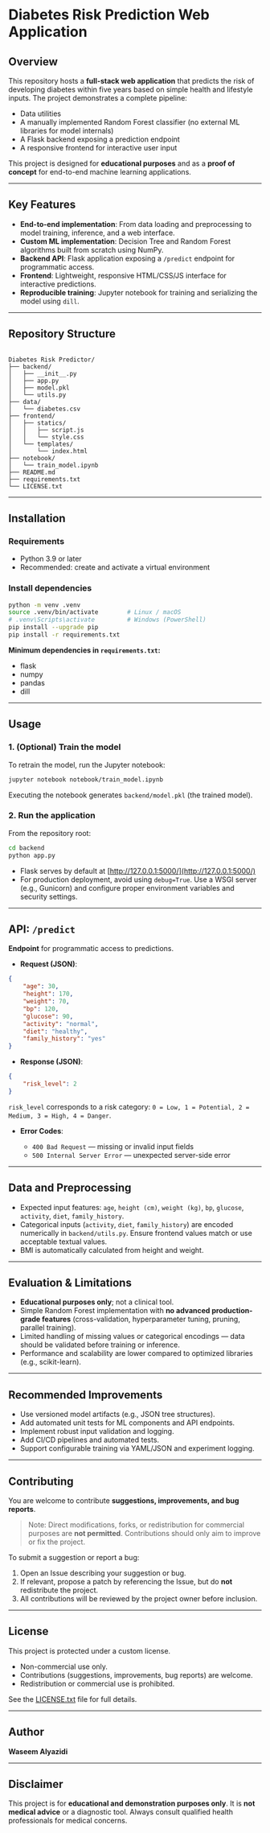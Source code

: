 # Diabetes Risk Prediction Web Application

## Overview
This repository hosts a **full-stack web application** that predicts the risk of developing diabetes within five years based on simple health and lifestyle inputs. The project demonstrates a complete pipeline:

- Data utilities
- A manually implemented Random Forest classifier (no external ML libraries for model internals)
- A Flask backend exposing a prediction endpoint
- A responsive frontend for interactive user input

This project is designed for **educational purposes** and as a **proof of concept** for end-to-end machine learning applications.

---

## Key Features
- **End-to-end implementation**: From data loading and preprocessing to model training, inference, and a web interface.  
- **Custom ML implementation**: Decision Tree and Random Forest algorithms built from scratch using NumPy.  
- **Backend API**: Flask application exposing a `/predict` endpoint for programmatic access.  
- **Frontend**: Lightweight, responsive HTML/CSS/JS interface for interactive predictions.  
- **Reproducible training**: Jupyter notebook for training and serializing the model using `dill`.

---

## Repository Structure
```

Diabetes Risk Predictor/
├── backend/
│   ├── __init__.py
│   ├── app.py
│   ├── model.pkl
│   └── utils.py
├── data/
│   └── diabetes.csv
├── frontend/
│   ├── statics/
│   │   ├── script.js
│   │   └── style.css
│   └── templates/
│       └── index.html
├── notebook/
│   └── train_model.ipynb
├── README.md
├── requirements.txt
└── LICENSE.txt

```

---

## Installation

### Requirements
- Python 3.9 or later  
- Recommended: create and activate a virtual environment

### Install dependencies
```bash
python -m venv .venv
source .venv/bin/activate        # Linux / macOS
# .venv\Scripts\activate         # Windows (PowerShell)
pip install --upgrade pip
pip install -r requirements.txt
```

**Minimum dependencies in `requirements.txt`:**

* flask
* numpy
* pandas
* dill

---

## Usage

### 1. (Optional) Train the model

To retrain the model, run the Jupyter notebook:

```bash
jupyter notebook notebook/train_model.ipynb
```

Executing the notebook generates `backend/model.pkl` (the trained model).

### 2. Run the application

From the repository root:

```bash
cd backend
python app.py
```

* Flask serves by default at [http://127.0.0.1:5000/](http://127.0.0.1:5000/)
* For production deployment, avoid using `debug=True`. Use a WSGI server (e.g., Gunicorn) and configure proper environment variables and security settings.

---

## API: `/predict`

**Endpoint** for programmatic access to predictions.

* **Request (JSON)**:

```json
{
    "age": 30,
    "height": 170,
    "weight": 70,
    "bp": 120,
    "glucose": 90,
    "activity": "normal",
    "diet": "healthy",
    "family_history": "yes"
}
```

* **Response (JSON)**:

```json
{
    "risk_level": 2
}
```

`risk_level` corresponds to a risk category:
`0 = Low, 1 = Potential, 2 = Medium, 3 = High, 4 = Danger`.

* **Error Codes**:

  * `400 Bad Request` — missing or invalid input fields
  * `500 Internal Server Error` — unexpected server-side error

---

## Data and Preprocessing

* Expected input features: `age`, `height (cm)`, `weight (kg)`, `bp`, `glucose`, `activity`, `diet`, `family_history`.
* Categorical inputs (`activity`, `diet`, `family_history`) are encoded numerically in `backend/utils.py`. Ensure frontend values match or use acceptable textual values.
* BMI is automatically calculated from height and weight.

---

## Evaluation & Limitations

* **Educational purposes only**; not a clinical tool.
* Simple Random Forest implementation with **no advanced production-grade features** (cross-validation, hyperparameter tuning, pruning, parallel training).
* Limited handling of missing values or categorical encodings — data should be validated before training or inference.
* Performance and scalability are lower compared to optimized libraries (e.g., scikit-learn).

---

## Recommended Improvements

* Use versioned model artifacts (e.g., JSON tree structures).
* Add automated unit tests for ML components and API endpoints.
* Implement robust input validation and logging.
* Add CI/CD pipelines and automated tests.
* Support configurable training via YAML/JSON and experiment logging.

---

## Contributing

You are welcome to contribute **suggestions, improvements, and bug reports**. 

> Note: Direct modifications, forks, or redistribution for commercial purposes are **not permitted**. Contributions should only aim to improve or fix the project.

To submit a suggestion or report a bug:

1. Open an Issue describing your suggestion or bug.
2. If relevant, propose a patch by referencing the Issue, but do **not** redistribute the project.
3. All contributions will be reviewed by the project owner before inclusion.

---

## License
This project is protected under a custom license. 

- Non-commercial use only.
- Contributions (suggestions, improvements, bug reports) are welcome.
- Redistribution or commercial use is prohibited.

See the [LICENSE.txt](LICENSE.txt) file for full details.

---

## Author

**Waseem Alyazidi**

---

## Disclaimer

This project is for **educational and demonstration purposes only**. It is **not medical advice** or a diagnostic tool. Always consult qualified health professionals for medical concerns.

```